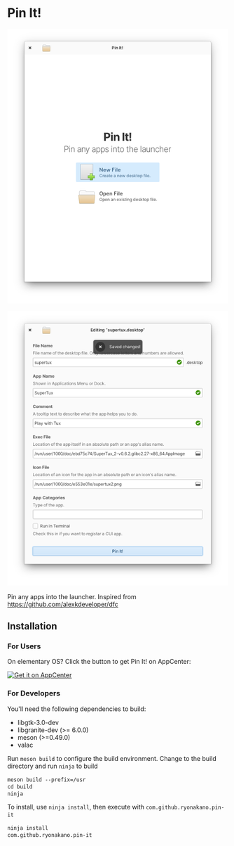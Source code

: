# Pin It!
![Welcome View](data/screenshot-1.png)

![Edit View](data/screenshot-2.png)

Pin any apps into the launcher. Inspired from https://github.com/alexkdeveloper/dfc

## Installation
### For Users
On elementary OS? Click the button to get Pin It! on AppCenter:

[![Get it on AppCenter](https://appcenter.elementary.io/badge.svg)](https://appcenter.elementary.io/com.github.ryonakano.pin-it)

### For Developers
You'll need the following dependencies to build:

* libgtk-3.0-dev
* libgranite-dev (>= 6.0.0)
* meson (>=0.49.0)
* valac

Run `meson build` to configure the build environment. Change to the build directory and run `ninja` to build

    meson build --prefix=/usr
    cd build
    ninja

To install, use `ninja install`, then execute with `com.github.ryonakano.pin-it`

    ninja install
    com.github.ryonakano.pin-it
